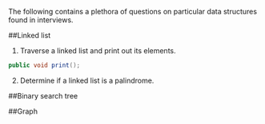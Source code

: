 The following contains a plethora of questions on particular data structures found in interviews.

##Linked list

1. Traverse a linked list and print out its elements.

```java
public void print();
```
2. Determine if a linked list is a palindrome.

##Binary search tree

##Graph
